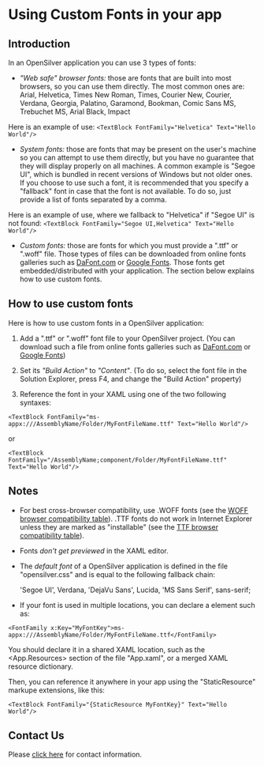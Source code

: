 # Using Custom Fonts in your app

## Introduction
In an OpenSilver application you can use 3 types of fonts:

* *"Web safe" browser fonts:* those are fonts that are built into most browsers, so you can use them directly. The most common ones are: Arial, Helvetica, Times New Roman, Times, Courier New, Courier, Verdana, Georgia, Palatino, Garamond, Bookman, Comic Sans MS, Trebuchet MS, Arial Black, Impact

Here is an example of use:
`<TextBlock FontFamily="Helvetica" Text="Hello World"/>`

* *System fonts:* those are fonts that may be present on the user's machine so you can attempt to use them directly, but you have no guarantee that they will display properly on all machines. A common example is "Segoe UI", which is bundled in recent versions of Windows but not older ones. If you choose to use such a font, it is recommended that you specify a "fallback" font in case that the font is not available. To do so, just provide a list of fonts separated by a comma.

Here is an example of use, where we fallback to "Helvetica" if "Segoe UI" is not found:
`<TextBlock FontFamily="Segoe UI,Helvetica" Text="Hello World"/>`

* *Custom fonts:* those are fonts for which you must provide a ".ttf" or ".woff" file. Those types of files can be downloaded from online fonts galleries such as [DaFont.com](https://www.dafont.com/fr/) or [Google Fonts](https://fonts.google.com/). Those fonts get embedded/distributed with your application. The section below explains how to use custom fonts.


## How to use custom fonts
Here is how to use custom fonts in a OpenSilver application:

1. Add a ".ttf" or ".woff" font file to your OpenSilver project. (You can download such a file from online fonts galleries such as [DaFont.com](https://www.dafont.com/fr/) or [Google Fonts](https://fonts.google.com/))

2. Set its *"Build Action"* to *"Content"*. (To do so, select the font file in the Solution Explorer, press F4, and change the "Build Action" property)

3. Reference the font in your XAML using one of the two following syntaxes:

`<TextBlock FontFamily="ms-appx:///AssemblyName/Folder/MyFontFileName.ttf" Text="Hello World"/>`

or

`<TextBlock FontFamily="/AssemblyName;component/Folder/MyFontFileName.ttf" Text="Hello World"/>`



## Notes
* For best cross-browser compatibility, use .WOFF fonts (see the [WOFF browser compatibility table](https://caniuse.com/#feat=woff)).
.TTF fonts do not work in Internet Explorer unless they are marked as "installable" (see the [TTF browser compatibility table](https://caniuse.com/#feat=ttf)).

* Fonts *don't get previewed* in the XAML editor.

* The *default font* of a OpenSilver application is defined in the file "opensilver.css" and is equal to the following fallback chain:

   'Segoe UI', Verdana, 'DejaVu Sans', Lucida, 'MS Sans Serif', sans-serif;

* If your font is used in multiple locations, you can declare a <FontFamily> element such as:

`<FontFamily x:Key="MyFontKey">ms-appx:///AssemblyName/Folder/MyFontFileName.ttf</FontFamily>`

You should declare it in a shared XAML location, such as the <App.Resources> section of the file "App.xaml", or a merged XAML resource dictionary.

Then, you can reference it anywhere in your app using the "StaticResource" markupe extensions, like this:

`<TextBlock FontFamily="{StaticResource MyFontKey}" Text="Hello World"/>`

## Contact Us
Please [click here](https://opensilver.net/contact.aspx) for contact information.
